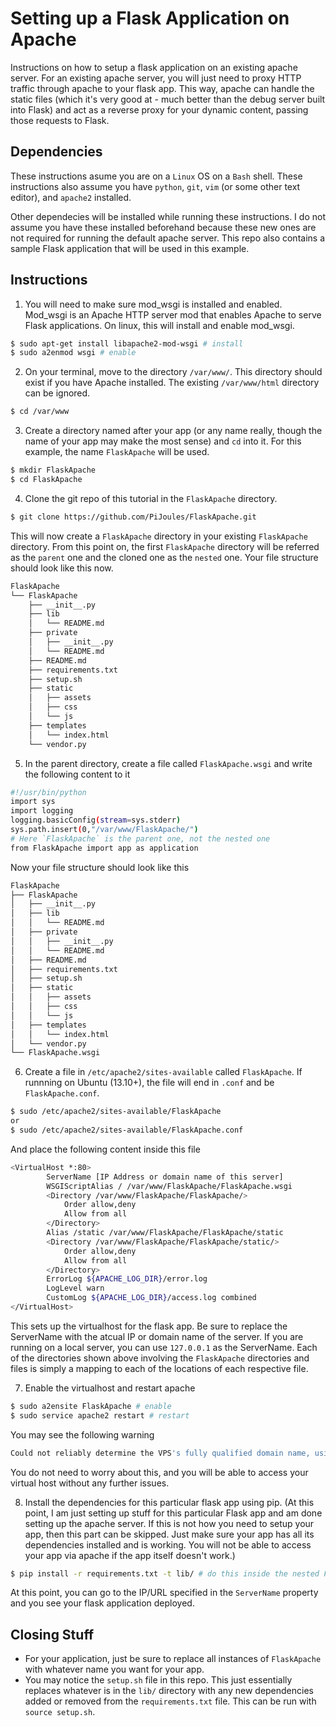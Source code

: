 # Setting up a Flask Application on Apache
Instructions on how to setup a flask application on an existing apache server. For an existing apache server, you will just need to proxy HTTP traffic through apache to your flask app. This way, apache can handle the static files (which it's very good at - much better than the debug server built into Flask) and act as a reverse proxy for your dynamic content, passing those requests to Flask.

## Dependencies
These instructions asume you are on a `Linux` OS on a `Bash` shell. These instructions also assume you have `python`, `git`, `vim` (or some other text editor), and `apache2` installed.

Other dependecies will be installed while running these instructions. I do not assume you have these installed beforehand because these new ones are not required for running the default apache server. This repo also contains a sample Flask application that will be used in this example.

## Instructions
1) You will need to make sure mod_wsgi is installed and enabled. Mod_wsgi is an Apache HTTP server mod that enables Apache to serve Flask applications. On linux, this will install and enable mod_wsgi.
```sh
$ sudo apt-get install libapache2-mod-wsgi # install
$ sudo a2enmod wsgi # enable
```

2) On your terminal, move to the directory `/var/www/`. This directory should exist if you have Apache installed. The existing `/var/www/html` directory can be ignored.
```sh
$ cd /var/www
```

3) Create a directory named after your app (or any name really, though the name of your app may make the most sense) and `cd` into it. For this example, the name `FlaskApache` will be used.
```sh
$ mkdir FlaskApache
$ cd FlaskApache
```

4) Clone the git repo of this tutorial in the `FlaskApache` directory.
```sh
$ git clone https://github.com/PiJoules/FlaskApache.git
```

This will now create a `FlaskApache` directory in your existing `FlaskApache` directory. From this point on, the first `FlaskApache` directory will be referred as the `parent` one and the cloned one as the `nested` one. Your file structure should look like this now.
```sh
FlaskApache
└── FlaskApache
    ├── __init__.py
    ├── lib
    │   └── README.md
    ├── private
    │   ├── __init__.py
    │   └── README.md
    ├── README.md
    ├── requirements.txt
    ├── setup.sh
    ├── static
    │   ├── assets
    │   ├── css
    │   └── js
    ├── templates
    │   └── index.html
    └── vendor.py
```

5) In the parent directory, create a file called `FlaskApache.wsgi` and write the following content to it
```sh
#!/usr/bin/python
import sys
import logging
logging.basicConfig(stream=sys.stderr)
sys.path.insert(0,"/var/www/FlaskApache/")
# Here `FlaskApache` is the parent one, not the nested one
from FlaskApache import app as application
```

Now your file structure should look like this
```sh
FlaskApache
├── FlaskApache
│   ├── __init__.py
│   ├── lib
│   │   └── README.md
│   ├── private
│   │   ├── __init__.py
│   │   └── README.md
│   ├── README.md
│   ├── requirements.txt
│   ├── setup.sh
│   ├── static
│   │   ├── assets
│   │   ├── css
│   │   └── js
│   ├── templates
│   │   └── index.html
│   └── vendor.py
└── FlaskApache.wsgi
```

6) Create a file in `/etc/apache2/sites-available` called `FlaskApache`. If runnning on Ubuntu (13.10+), the file will end in `.conf` and be `FlaskApache.conf`.
```sh
$ sudo /etc/apache2/sites-available/FlaskApache
or
$ sudo /etc/apache2/sites-available/FlaskApache.conf
```

And place the following content inside this file
```sh
<VirtualHost *:80>
        ServerName [IP Address or domain name of this server]
        WSGIScriptAlias / /var/www/FlaskApache/FlaskApache.wsgi
        <Directory /var/www/FlaskApache/FlaskApache/>
            Order allow,deny
            Allow from all
        </Directory>
        Alias /static /var/www/FlaskApache/FlaskApache/static
        <Directory /var/www/FlaskApache/FlaskApache/static/>
            Order allow,deny
            Allow from all
        </Directory>
        ErrorLog ${APACHE_LOG_DIR}/error.log
        LogLevel warn
        CustomLog ${APACHE_LOG_DIR}/access.log combined
</VirtualHost>
```

This sets up the virtualhost for the flask app. Be sure to replace the ServerName with the atcual IP or domain name of the server. If you are running on a local server, you can use `127.0.0.1` as the ServerName. Each of the directories shown above involving the `FlaskApache` directories and files is simply a mapping to each of the locations of each respective file.

7) Enable the virtualhost and restart apache
```sh
$ sudo a2ensite FlaskApache # enable
$ sudo service apache2 restart # restart
```

You may see the following warning
```sh
Could not reliably determine the VPS's fully qualified domain name, using 127.0.0.1 for ServerName
```

You do not need to worry about this, and you will be able to access your virtual host without any further issues.

8) Install the dependencies for this particular flask app using pip. (At this point, I am just setting up stuff for this particular Flask app and am done setting up the apache server. If this is not how you need to setup your app, then this part can be skipped. Just make sure your app has all its dependencies installed and is working. You will not be able to access your app via apache if the app itself doesn't work.)
```sh
$ pip install -r requirements.txt -t lib/ # do this inside the nested FlaskApache directory
```

At this point, you can go to the IP/URL specified in the `ServerName` property and you see your flask application deployed.


## Closing Stuff
- For your application, just be sure to replace all instances of `FlaskApache` with whatever name you want for your app.
- You may notice the `setup.sh` file in this repo. This just essentially replaces whatever is in the `lib/` directory with any new dependencies added or removed from the `requirements.txt` file. This can be run with `source setup.sh`.


